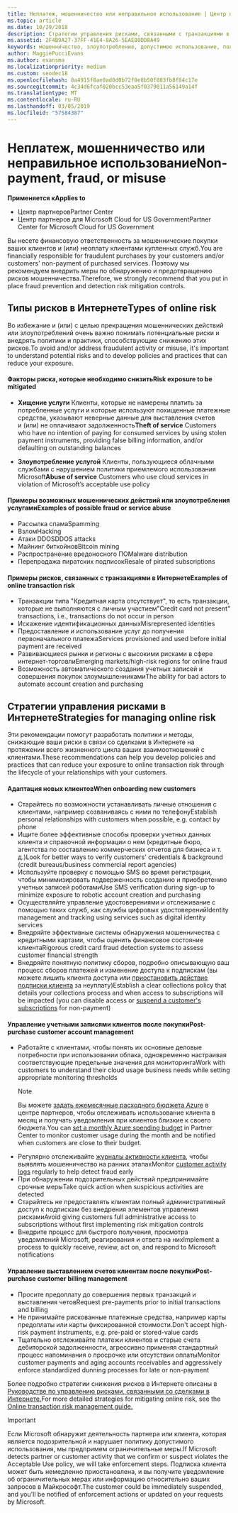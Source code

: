 ```yaml
---
title: Неплатеж, мошенничество или неправильное использование | Центр партнеров
ms.topic: article
ms.date: 10/29/2018
description: Стратегии управления рисками, связанными с транзакциями в Интернете, включая неоплату клиентом товаров и услуг, мошеннические действия или злоупотребление.
ms.assetid: 2F4B9A27-37FF-41E4-8A26-5EAE88DD8A49
keywords: мошенничество, злоупотребление, допустимое использование, политика допустимого использования, неоплата, клиент не платит по счетам, риски в Интернете, хищение услуги, злоупотребление услугой, приостановка подписки,
author: MaggiePucciEvans
ms.author: evansma
ms.localizationpriority: medium
ms.custom: seodec18
ms.openlocfilehash: 8a4915f8ae0ad0d0b72f0e8b50f803fb8f84c17e
ms.sourcegitcommit: 4c34d6fcaf020bcc53eaa5f0379011a56149a14f
ms.translationtype: MT
ms.contentlocale: ru-RU
ms.lasthandoff: 03/05/2019
ms.locfileid: "57584387"
---
```

# <a name="non-payment-fraud-or-misuse"></a><span data-ttu-id="ae1f0-104">Неплатеж, мошенничество или неправильное использование</span><span class="sxs-lookup"><span data-stu-id="ae1f0-104">Non-payment, fraud, or misuse</span></span>

<span data-ttu-id="ae1f0-105">**Применяется к**</span><span class="sxs-lookup"><span data-stu-id="ae1f0-105">**Applies to**</span></span>

-  <span data-ttu-id="ae1f0-106">Центр партнеров</span><span class="sxs-lookup"><span data-stu-id="ae1f0-106">Partner Center</span></span>
-  <span data-ttu-id="ae1f0-107">Центр партнеров для Microsoft Cloud for US Government</span><span class="sxs-lookup"><span data-stu-id="ae1f0-107">Partner Center for Microsoft Cloud for US Government</span></span>



<span data-ttu-id="ae1f0-108">Вы несете финансовую ответственность за мошеннические покупки ваших клиентов и (или) неоплату клиентами купленных служб.</span><span class="sxs-lookup"><span data-stu-id="ae1f0-108">You are financially responsible for fraudulent purchases by your customers and/or customers' non-payment of purchased services.</span></span> <span data-ttu-id="ae1f0-109">Поэтому мы рекомендуем внедрить меры по обнаружению и предотвращению рисков мошенничества.</span><span class="sxs-lookup"><span data-stu-id="ae1f0-109">Therefore, we strongly recommend that you put in place fraud prevention and detection risk mitigation controls.</span></span>

## <a name="types-of-online-risk"></a><span data-ttu-id="ae1f0-110">Типы рисков в Интернете</span><span class="sxs-lookup"><span data-stu-id="ae1f0-110">Types of online risk</span></span>

<span data-ttu-id="ae1f0-111">Во избежание и (или) с целью прекращения мошеннических действий или злоупотреблений очень важно понимать потенциальные риски и внедрять политики и практики, способствующие снижению этих рисков.</span><span class="sxs-lookup"><span data-stu-id="ae1f0-111">To avoid and/or address fraudulent activity or misuse, it's important to understand potential risks and to develop policies and practices that can reduce your exposure.</span></span>

#### <a name="risk-exposure-to-be-mitigated"></a><span data-ttu-id="ae1f0-112">Факторы риска, которые необходимо снизить</span><span class="sxs-lookup"><span data-stu-id="ae1f0-112">Risk exposure to be mitigated</span></span>

- <span data-ttu-id="ae1f0-113">**Хищение услуги** Клиенты, которые не намерены платить за потребленные услуги и которые используют похищенные платежные средства, указывают неверные данные для выставления счетов и (или) не оплачивают задолженность</span><span class="sxs-lookup"><span data-stu-id="ae1f0-113">**Theft of service** Customers who have no intention of paying for consumed services by using stolen payment instruments, providing false billing information, and/or defaulting on outstanding balances</span></span>

- <span data-ttu-id="ae1f0-114">**Злоупотребление услугой** Клиенты, пользующиеся облачными службами с нарушением политики приемлемого использования Microsoft</span><span class="sxs-lookup"><span data-stu-id="ae1f0-114">**Abuse of service** Customers who use cloud services in violation of Microsoft’s acceptable use policy</span></span>

#### <a name="examples-of-possible-fraud-or-service-abuse"></a><span data-ttu-id="ae1f0-115">Примеры возможных мошеннических действий или злоупотребления услугами</span><span class="sxs-lookup"><span data-stu-id="ae1f0-115">Examples of possible fraud or service abuse</span></span>
- <span data-ttu-id="ae1f0-116">Рассылка спама</span><span class="sxs-lookup"><span data-stu-id="ae1f0-116">Spamming</span></span>
- <span data-ttu-id="ae1f0-117">Взлом</span><span class="sxs-lookup"><span data-stu-id="ae1f0-117">Hacking</span></span>
- <span data-ttu-id="ae1f0-118">Атаки DDOS</span><span class="sxs-lookup"><span data-stu-id="ae1f0-118">DDOS attacks</span></span>
- <span data-ttu-id="ae1f0-119">Майнинг биткойнов</span><span class="sxs-lookup"><span data-stu-id="ae1f0-119">Bitcoin mining</span></span>
- <span data-ttu-id="ae1f0-120">Распространение вредоносного ПО</span><span class="sxs-lookup"><span data-stu-id="ae1f0-120">Malware distribution</span></span>
- <span data-ttu-id="ae1f0-121">Перепродажа пиратских подписок</span><span class="sxs-lookup"><span data-stu-id="ae1f0-121">Resale of pirated subscriptions</span></span> 

#### <a name="examples-of-online-transaction-risk"></a><span data-ttu-id="ae1f0-122">Примеры рисков, связанных с транзакциями в Интернете</span><span class="sxs-lookup"><span data-stu-id="ae1f0-122">Examples of online transaction risk</span></span>
- <span data-ttu-id="ae1f0-123">Транзакции типа "Кредитная карта отсутствует", то есть транзакции, которые не выполняются с личным участием</span><span class="sxs-lookup"><span data-stu-id="ae1f0-123">"Credit card not present" transactions, i.e., transactions do not occur in person</span></span>
- <span data-ttu-id="ae1f0-124">Искажение идентификационных данных</span><span class="sxs-lookup"><span data-stu-id="ae1f0-124">Misrepresented identities</span></span>
- <span data-ttu-id="ae1f0-125">Предоставление и использование услуг до получения первоначального платежа</span><span class="sxs-lookup"><span data-stu-id="ae1f0-125">Services provisioned and used before initial payment are received</span></span>
- <span data-ttu-id="ae1f0-126">Развивающиеся рынки и регионы с высокими рисками в сфере интернет-торговли</span><span class="sxs-lookup"><span data-stu-id="ae1f0-126">Emerging markets/high-risk regions for online fraud</span></span>
- <span data-ttu-id="ae1f0-127">Возможность автоматического создания учетных записей и совершения покупок злоумышленниками</span><span class="sxs-lookup"><span data-stu-id="ae1f0-127">The ability for bad actors to automate account creation and purchasing</span></span>

## <a name="strategies-for-managing-online-risk"></a><span data-ttu-id="ae1f0-128">Стратегии управления рисками в Интернете</span><span class="sxs-lookup"><span data-stu-id="ae1f0-128">Strategies for managing online risk</span></span>

<span data-ttu-id="ae1f0-129">Эти рекомендации помогут разработать политики и методы, снижающие ваши риски в связи со сделками в Интернете на протяжении всего жизненного цикла ваших взаимоотношений с клиентами.</span><span class="sxs-lookup"><span data-stu-id="ae1f0-129">These recommendations can help you develop policies and practices that can reduce your exposure to online transaction risk through the lifecycle of your relationships with your customers.</span></span>  

#### <a name="when-onboarding-new-customers"></a><span data-ttu-id="ae1f0-130">Адаптация новых клиентов</span><span class="sxs-lookup"><span data-stu-id="ae1f0-130">When onboarding new customers</span></span>
- <span data-ttu-id="ae1f0-131">Старайтесь по возможности устанавливать личные отношения с клиентами, например созваниваясь с ними по телефону</span><span class="sxs-lookup"><span data-stu-id="ae1f0-131">Establish personal relationships with customers when possible, e.g. contact by phone</span></span>
- <span data-ttu-id="ae1f0-132">Ищите более эффективные способы проверки учетных данных клиента и справочной информации о нем (кредитные бюро, агентства по составлению коммерческих отчетов для бизнеса и т. д.)</span><span class="sxs-lookup"><span data-stu-id="ae1f0-132">Look for better ways to verify customers' credentials & background (credit bureaus/business commercial report agencies)</span></span> 
- <span data-ttu-id="ae1f0-133">Используйте проверку с помощью SMS во время регистрации, чтобы минимизировать подверженность созданию и приобретению учетных записей роботами</span><span class="sxs-lookup"><span data-stu-id="ae1f0-133">Use SMS verification during sign-up to minimize exposure to robotic account creation and purchasing</span></span>
- <span data-ttu-id="ae1f0-134">Осуществляйте управление удостоверениями и отслеживание с помощью таких служб, как службы цифровых удостоверений</span><span class="sxs-lookup"><span data-stu-id="ae1f0-134">Identity management and tracking using services such as digital identity services</span></span>
- <span data-ttu-id="ae1f0-135">Внедряйте эффективные системы обнаружения мошенничества с кредитными картами, чтобы оценить финансовое состояние клиента</span><span class="sxs-lookup"><span data-stu-id="ae1f0-135">Rigorous credit card fraud detection systems to assess customer financial strength</span></span>
- <span data-ttu-id="ae1f0-136">Внедряйте понятную политику сборов, подробно описывающую ваш процесс сборов платежей и изменение доступа к подпискам (вы можете лишить клиента доступа или [приостановить действие подписки клиента](suspend-a-subscription.md) за неуплату)</span><span class="sxs-lookup"><span data-stu-id="ae1f0-136">Establish a clear collections policy that details your collections process and when access to subscriptions will be impacted (you can disable access or [suspend a customer's subscriptions](suspend-a-subscription.md) for non-payment)</span></span>

#### <a name="post-purchase-customer-account-management"></a><span data-ttu-id="ae1f0-137">Управление учетными записями клиентов после покупки</span><span class="sxs-lookup"><span data-stu-id="ae1f0-137">Post-purchase customer account management</span></span>
- <span data-ttu-id="ae1f0-138">Работайте с клиентами, чтобы понять их основные деловые потребности при использовании облака, одновременно настраивая соответствующие предельные значения для мониторинга</span><span class="sxs-lookup"><span data-stu-id="ae1f0-138">Work with customers to understand their cloud usage business needs while setting appropriate monitoring thresholds</span></span>
    > [!NOTE]  
    >  <span data-ttu-id="ae1f0-139">Вы можете [задать ежемесячные расходного бюджета Azure](set-an-azure-spending-budget-for-your-customers.md) в центре партнеров, чтобы отслеживать использование клиента в месяц и получать уведомления при клиентов близкие к своего бюджета.</span><span class="sxs-lookup"><span data-stu-id="ae1f0-139">You can [set a monthly Azure spending budget](set-an-azure-spending-budget-for-your-customers.md) in Partner Center to monitor customer usage during the month and be notified when customers are close to their budget.</span></span>
- <span data-ttu-id="ae1f0-140">Регулярно отслеживайте [журналы активности клиента](activity-logs.md), чтобы выявлять мошенничество на ранних этапах</span><span class="sxs-lookup"><span data-stu-id="ae1f0-140">Monitor [customer activity logs](activity-logs.md) regularly to help detect fraud early</span></span>
- <span data-ttu-id="ae1f0-141">При обнаружении подозрительных действий предпринимайте срочные меры</span><span class="sxs-lookup"><span data-stu-id="ae1f0-141">Take quick action when suspicious activities are detected</span></span>
- <span data-ttu-id="ae1f0-142">Старайтесь не предоставлять клиентам полный административный доступ к подпискам без внедрения элементов управления рисками</span><span class="sxs-lookup"><span data-stu-id="ae1f0-142">Avoid giving customers full administrative access to subscriptions without first implementing risk mitigation controls</span></span>
- <span data-ttu-id="ae1f0-143">Внедрите процесс для быстрого получения, просмотра уведомлений Microsoft, реагирования и ответа на них</span><span class="sxs-lookup"><span data-stu-id="ae1f0-143">Implement a process to quickly receive, review, act on, and respond to Microsoft notifications</span></span>

#### <a name="post-purchase-customer-billing-management"></a><span data-ttu-id="ae1f0-144">Управление выставлением счетов клиентам после покупки</span><span class="sxs-lookup"><span data-stu-id="ae1f0-144">Post-purchase customer billing management</span></span>
- <span data-ttu-id="ae1f0-145">Просите предоплату до совершения первых транзакций и выставления четов</span><span class="sxs-lookup"><span data-stu-id="ae1f0-145">Request pre-payments prior to initial transactions and billing</span></span> 
- <span data-ttu-id="ae1f0-146">Не принимайте рискованные платежные средства, например карты предоплаты или карты фиксированной стоимости.</span><span class="sxs-lookup"><span data-stu-id="ae1f0-146">Don't accept high-risk payment instruments, e.g. pre-paid or stored-value cards</span></span>
- <span data-ttu-id="ae1f0-147">Тщательно отслеживайте платежи клиентов и старые счета дебиторской задолженности, агрессивно применяя стандартный процесс напоминания о просрочке или отсутствии оплаты</span><span class="sxs-lookup"><span data-stu-id="ae1f0-147">Monitor customer payments and aging accounts receivables and aggressively enforce standardized dunning processes for late or non-payment</span></span>

<span data-ttu-id="ae1f0-148">Более подробно стратегии снижения рисков в Интернете описаны в [Руководстве по управлению рисками, связанными со сделками в Интернете.](https://assets.windowsphone.com/7d885238-e13b-4f10-a682-3d5adacd2859/CSP-PartnerRiskGuide-APSFinal_InvariantCulture_Default.zip)</span><span class="sxs-lookup"><span data-stu-id="ae1f0-148">For more detailed strategies for mitigating online risk, see the [Online transaction risk management guide.](https://assets.windowsphone.com/7d885238-e13b-4f10-a682-3d5adacd2859/CSP-PartnerRiskGuide-APSFinal_InvariantCulture_Default.zip)</span></span>

> [!IMPORTANT]  
> <span data-ttu-id="ae1f0-149">Если Microsoft обнаружит деятельность партнера или клиента, которая является подозрительной и нарушает политику допустимого использования, мы предпримем ограничительные меры.</span><span class="sxs-lookup"><span data-stu-id="ae1f0-149">If Microsoft detects partner or customer activity that we confirm or suspect violates the Acceptable Use policy, we will take enforcement steps.</span></span> <span data-ttu-id="ae1f0-150">Подписка клиента может быть немедленно приостановлена, и вы получите уведомление об ограничительных мерах или информацию относительно ваших запросов в Майкрософт.</span><span class="sxs-lookup"><span data-stu-id="ae1f0-150">The customer could be immediately suspended, and you'll be notified of enforcement actions or updated on your requests by Microsoft.</span></span>

 

 



